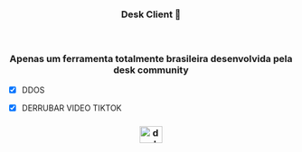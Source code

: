 <h3 align="center">Desk Client 🐍 </h3>


ㅤ
<h3 align="center">Apenas um ferramenta totalmente brasileira desenvolvida pela desk community</h3>

- [x] DDOS
- [x] DERRUBAR VIDEO TIKTOK



<h3 align="center" <a href="https://discord.gg/desk" target="blank"><img align="center" src="https://raw.githubusercontent.com/rahuldkjain/github-profile-readme-generator/master/src/images/icons/Social/discord.svg" alt="desk" height="30" width="40" /></a> </h3>
</p>

